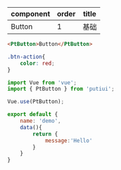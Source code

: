 | component | order | title |
|-----------|-------|-------|
| Button    | 1     | 基础  |

[comment]: meta

[comment]: template:start

```html
<PtButton>Button</PtButton>
```

[comment]: template:end


[comment]: style:start

```css
.btn-action{
    color: red;
}
```

[comment]: style:end


[comment]: script:start

```js
import Vue from 'vue';
import { PtButton } from 'putiui';

Vue.use(PtButton);

export default {
    name: 'demo',
    data(){
        return {
            message:'Hello'
        }
    }
}
```

[comment]: script:end
